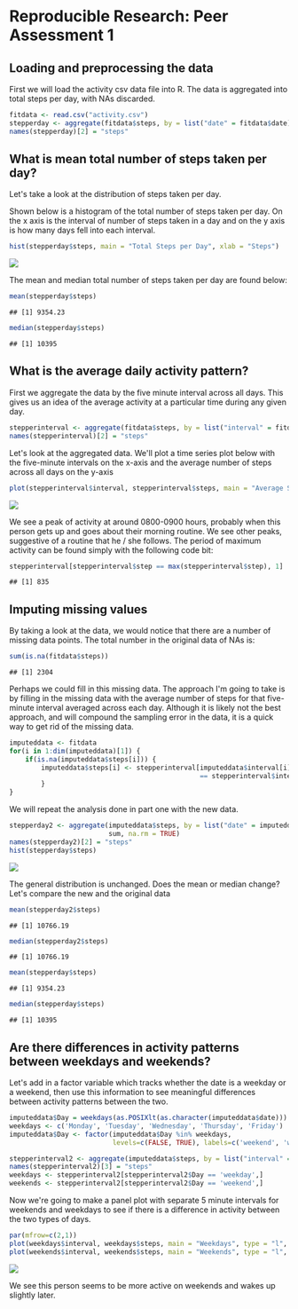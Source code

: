 # Reproducible Research: Peer Assessment 1


## Loading and preprocessing the data
First we will load the activity csv data file into R. The data is aggregated into total steps
per day, with NAs discarded.


```r
fitdata <- read.csv("activity.csv")
stepperday <- aggregate(fitdata$steps, by = list("date" = fitdata$date), sum, na.rm = TRUE)
names(stepperday)[2] = "steps"
```


## What is mean total number of steps taken per day?
Let's take a look at the distribution of steps taken per day.

Shown below is a histogram of the total number of steps taken per day. On the x axis is the interval of number of steps taken in a day and on the y axis is how many days fell into each interval.


```r
hist(stepperday$steps, main = "Total Steps per Day", xlab = "Steps")
```

![](./PA1_template_files/figure-html/unnamed-chunk-2-1.png) 

The mean and median total number of steps taken per day are found below:


```r
mean(stepperday$steps)
```

```
## [1] 9354.23
```

```r
median(stepperday$steps)
```

```
## [1] 10395
```

## What is the average daily activity pattern?
First we aggregate the data by the five minute interval across all days. This gives us an idea of the average activity at a particular time during any given day.


```r
stepperinterval <- aggregate(fitdata$steps, by = list("interval" = fitdata$interval), mean, na.rm = TRUE)
names(stepperinterval)[2] = "steps"
```

Let's look at the aggregated data. We'll plot a time series plot below with the five-minute intervals on the x-axis and the average number of steps across all days on the y-axis


```r
plot(stepperinterval$interval, stepperinterval$steps, main = "Average Steps vs. Interval", type = "l")
```

![](./PA1_template_files/figure-html/unnamed-chunk-5-1.png) 

We see a peak of activity at around 0800-0900 hours, probably when this person gets up and goes about their morning routine. We see other peaks, suggestive of a routine that he / she follows. The period of maximum activity can be found simply with the following code bit:


```r
stepperinterval[stepperinterval$step == max(stepperinterval$step), 1]
```

```
## [1] 835
```

## Imputing missing values
By taking a look at the data, we would notice that there are a number of missing data points.
The total number in the original data of NAs is:


```r
sum(is.na(fitdata$steps))
```

```
## [1] 2304
```

Perhaps we could fill in this missing data. The approach I'm going to take is by filling in the missing data with the average number of steps for that five-minute interval averaged across each day. Although it is likely not the best approach, and will compound the sampling error in the data, it is a quick way to get rid of the missing data.


```r
imputeddata <- fitdata
for(i in 1:dim(imputeddata)[1]) {
    if(is.na(imputeddata$steps[i])) {
        imputeddata$steps[i] <- stepperinterval[imputeddata$interval[i]
                                                == stepperinterval$interval, 2]
        }
}
```

We will repeat the analysis done in part one with the new data.


```r
stepperday2 <- aggregate(imputeddata$steps, by = list("date" = imputeddata$date), 
                         sum, na.rm = TRUE)
names(stepperday2)[2] = "steps"
hist(stepperday$steps)
```

![](./PA1_template_files/figure-html/unnamed-chunk-9-1.png) 

The general distribution is unchanged. Does the mean or median change? Let's compare the new and the original data


```r
mean(stepperday2$steps)
```

```
## [1] 10766.19
```

```r
median(stepperday2$steps)
```

```
## [1] 10766.19
```

```r
mean(stepperday$steps)
```

```
## [1] 9354.23
```

```r
median(stepperday$steps)
```

```
## [1] 10395
```
## Are there differences in activity patterns between weekdays and weekends?

Let's add in a factor variable which tracks whether the date is a weekday or a weekend, then use this information to see meaningful differences between activity patterns between the two.


```r
imputeddata$Day = weekdays(as.POSIXlt(as.character(imputeddata$date)))
weekdays <- c('Monday', 'Tuesday', 'Wednesday', 'Thursday', 'Friday')
imputeddata$Day <- factor(imputeddata$Day %in% weekdays,
                          levels=c(FALSE, TRUE), labels=c('weekend', 'weekday'))

stepperinterval2 <- aggregate(imputeddata$steps, by = list("interval" = imputeddata$interval, "Day" = imputeddata$Day), mean)
names(stepperinterval2)[3] = "steps"
weekdays <- stepperinterval2[stepperinterval2$Day == 'weekday',]
weekends <- stepperinterval2[stepperinterval2$Day == 'weekend',]
```

Now we're going to make a panel plot with separate 5 minute intervals for weekends and weekdays to see if there is a difference in activity between the two types of days.


```r
par(mfrow=c(2,1))
plot(weekdays$interval, weekdays$steps, main = "Weekdays", type = "l", xlab = "interval", ylab = "Number of Steps")
plot(weekends$interval, weekends$steps, main = "Weekends", type = "l", xlab = "interval", ylab = "Number of Steps")
```

![](./PA1_template_files/figure-html/unnamed-chunk-12-1.png) 

We see this person seems to be more active on weekends and wakes up slightly later.

